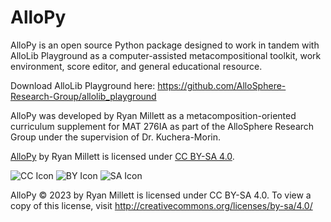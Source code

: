 # AlloPy
AlloPy is an open source Python package designed to work in tandem with AlloLib Playground as a computer-assisted metacompositional toolkit, work environment, score editor, and general educational resource.

Download AlloLib Playground here:  https://github.com/AlloSphere-Research-Group/allolib_playground

AlloPy was developed by Ryan Millett as a metacomposition-oriented curriculum supplement for MAT 276IA as part of the AlloSphere Research Group under the supervision of Dr. Kuchera-Morin.

[AlloPy](https://github.com/kr4g/AlloPy) by Ryan Millett is licensed under [CC BY-SA 4.0](http://creativecommons.org/licenses/by-sa/4.0/?ref=chooser-v1).

![CC Icon](https://mirrors.creativecommons.org/presskit/icons/cc.svg?ref=chooser-v1)
![BY Icon](https://mirrors.creativecommons.org/presskit/icons/by.svg?ref=chooser-v1)
![SA Icon](https://mirrors.creativecommons.org/presskit/icons/sa.svg?ref=chooser-v1)

AlloPy © 2023 by Ryan Millett is licensed under CC BY-SA 4.0. To view a copy of this license, visit http://creativecommons.org/licenses/by-sa/4.0/
